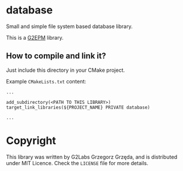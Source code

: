 # database

Small and simple file system based database library.

This is a [G2EPM](https://github.com/grzegorz-grzeda/g2epm) library.

## How to compile and link it?

Just include this directory in your CMake project.

Example `CMakeLists.txt` content:
```
...

add_subdirectory(<PATH TO THIS LIBRARY>)
target_link_libraries(${PROJECT_NAME} PRIVATE database)

...
```

# Copyright
This library was written by G2Labs Grzegorz Grzęda, and is distributed under MIT Licence. Check the `LICENSE` file for more details.